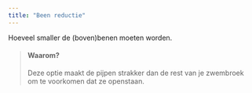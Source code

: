 ```yaml
---
title: "Been reductie"
---
```


Hoeveel smaller de (boven)benen moeten worden.

> #### Waarom?
> 
> Deze optie maakt de pijpen strakker dan de rest van je zwembroek om te voorkomen dat ze openstaan.




